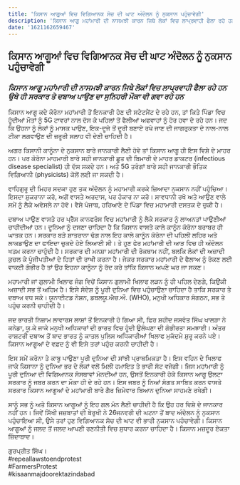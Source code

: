 ```yaml
---
title: 'ਕਿਸਾਨ ਆਗੂਆਂ ਵਿਚ ਵਿਗਿਆਨਕ ਸੋਚ ਦੀ ਘਾਟ ਅੰਦੋਲਨ ਨੂੰ ਨੁਕਸਾਨ ਪਹੁੰਚਾਵੇਗੀ'
description: 'ਕਿਸਾਨ ਆਗੂ ਮਹਾਂਮਾਰੀ ਦੀ ਨਾਸਮਝੀ ਕਾਰਨ ਜਿਥੇ ਲੋਕਾਂ ਵਿਚ ਲਾਪ੍ਰਵਾਹੀ ਫੈਲਾ ਰਹੇ ਹਨ ਉਥੇ ਹੀ ਸਰਕਾਰ ਤੇ ਦਬਾਅ ਪਾਉਣ ਦਾ ਸੁਨਿਹਰੀ ਮੌਕਾ ਵੀ ਗਵਾ ਰਹੇ ਹਨ'
date: '1621162659467'
---
```


## ਕਿਸਾਨ ਆਗੂਆਂ ਵਿਚ ਵਿਗਿਆਨਕ ਸੋਚ ਦੀ ਘਾਟ ਅੰਦੋਲਨ ਨੂੰ ਨੁਕਸਾਨ ਪਹੁੰਚਾਵੇਗੀ 

### *ਕਿਸਾਨ ਆਗੂ ਮਹਾਂਮਾਰੀ ਦੀ ਨਾਸਮਝੀ ਕਾਰਨ ਜਿਥੇ ਲੋਕਾਂ ਵਿਚ ਲਾਪ੍ਰਵਾਹੀ ਫੈਲਾ ਰਹੇ ਹਨ ਉਥੇ ਹੀ ਸਰਕਾਰ ਤੇ ਦਬਾਅ ਪਾਉਣ ਦਾ ਸੁਨਿਹਰੀ ਮੌਕਾ ਵੀ ਗਵਾ ਰਹੇ ਹਨ*   

ਕਿਸਾਨ ਆਗੂ ਕਦੇ ਕੋਰੋਨਾ ਮਹਾਂਮਾਰੀ ਤੋਂ ਇਨਕਾਰੀ ਹੋਣ ਦੀ ਸਟੇਟਮੈਂਟ ਦੇ ਰਹੇ ਹਨ, ਤਾਂ ਕਿਤੇ ਪਿੰਡਾ ਵਿਚ ਹੂੰਦੀਆਂ ਮੌਤਾਂ ਨੂੰ 5G ਟਾਵਰਾਂ ਨਾਲ ਦੱਸ ਕੇ ਪਹਿਲਾਂ ਤੋਂ ਫੈਲੀਆਂ ਅਫਵਾਹਾਂ ਨੂੰ ਹੋਰ ਹਵਾ ਦੇ ਰਹੇ ਹਨ। ਜਦ ਕਿ ਉਹਨਾ ਨੂੰ ਲੋਕਾਂ ਨੂੰ ਮਾਸਕ ਪਾਉਣ, ਇਕ-ਦੂਜੇ ਤੋਂ ਦੂਰੀ ਬਣਾਏ ਰਖੇ ਜਾਣ ਦੀ ਜਾਗਰੁਕਤਾ ਦੇ ਨਾਲ-ਨਾਲ ਟੀਕਾ ਲਗਵਾਉਣ ਦੀ ਜ਼ਰੂਰੀ ਸਲਾਹ ਵੀ ਦੇਣੀ ਚਾਹਿਦੀ ਹੈ।   

ਅਗਰ ਕਿਸਾਨੀ ਕਾਨੂੰਨਾ ਦੇ ਨੁਕਸਾਨ ਬਾਰੇ ਜਾਨਕਾਰੀ ਲੈਣੀ ਹੋਵੇ ਤਾਂ ਕਿਸਾਨ ਆਗੂ ਹੀ ਇਸ ਵਿਸ਼ੇ ਦੇ ਮਾਹਰ ਹਨ। ਪਰ ਕੋਰੋਨਾ ਮਾਹਮਾਰੀ ਬਾਰੇ ਸਹੀ ਜਾਨਕਾਰੀ ਛੂਤ ਦੀ ਬਿਮਾਰੀ ਦੇ ਮਾਹਰ ਡਾਕਟਰ (infectious disease specialist) ਹੀ ਦੱਸ ਸਕਦੇ ਹਨ। ਅਤੇ 5G ਤਰੰਗਾਂ ਬਾਰੇ ਸਹੀ ਜਾਨਕਾਰੀ ਭੌਤਿਕ ਵਿਗਿਆਨੀ (physicists) ਕੋਲੋਂ ਲਈ ਜਾ ਸਕਦੀ ਹੈ।    

ਵਾਹਿਗੁਰੂ ਦੀ ਮਿਹਰ ਸਦਕਾ ਹੁਣ ਤਕ ਅੰਦੋਲਨ ਨੂੰ ਮਹਾਮਾਰੀ ਕਰਕੇ ਜ਼ਿਆਦਾ ਨੁਕਸਾਨ ਨਹੀਂ ਪਹੁੰਚਿਆ। ਇਸਦਾ ਸ਼ੁਕਰਾਨਾ ਕਰੋ, ਅਗੋਂ ਵਾਸਤੇ ਅਰਦਾਸ, ਪਰ ਹੰਕਾਰ ਨਾ ਕਰੋ। ਸਾਵਧਾਨੀ ਰਖੋ ਅਤੇ ਆਉਣ ਵਾਲੇ ਸਮੇਂ ਨੂੰ ਲੈਕੇ ਅਵੇਸਲੇ ਨਾ ਹੋਵੋ। ਵੈਸੇ ਪੰਜਾਬ, ਹਰਿਆਣੇ ਦੇ ਪਿੰਡਾ ਵਿਚ ਮਹਾਮਾਰੀ ਦਸਤਕ ਦੇ ਚੁਕੀ ਹੈ।  

ਦਬਾਅ ਪਾਉਣ ਵਾਸਤੇ ਹਰ ਪ੍ਰੈੱਸ ਕਾਨਫਰੰਸ ਵਿਚ ਮਹਾਂਮਾਰੀ ਨੂੰ ਲੈਕੇ ਸਰਕਾਰ ਨੂੰ ਲਾਅਨਤਾਂ ਪਾਉਣੀਆਂ ਚਾਹੀਦੀਆਂ ਹਨ। ਦੂਨਿਆ ਨੂੰ ਦਸਣਾ ਚਾਹਿਦਾ ਹੈ ਕਿ ਕਿਸਾਨ ਵਾਸਤੇ ਕਾਲੇ ਕਾਨੂੰਨ ਕੋਰੋਨਾ ਬਰਾਬਰ ਹੀ ਘਾਤਕ ਹਨ। ਸਰਕਾਰ ਬੜੇ ਸ਼ਾਤਰਾਨਾ ਢੰਗ ਨਾਲ ਇਹ ਕਾਲੇ ਕਾਨੂੰਨ ਕੋਰੋਨਾ ਦੀ ਪਹਿਲੀ ਲਹਿਰ ਅਤੇ ਲਾਕਡਾਉਣ ਦਾ ਫਾਇਦਾ ਚੁਕਦੇ ਹੋਏ ਲਿਆਈ ਸੀ। ਤੇ ਹੁਣ ਫੇਰ ਮਹਾਂਮਾਰੀ ਦੀ ਆੜ ਵਿਚ ਹੀ ਅੰਦੋਲਨ ਖਤਮ ਕਰਨਾ ਚਾਹੁੰਦੀ ਹੈ। ਸਰਕਾਰ ਦੀ ਮਨਸ਼ਾ ਮਹਾਂਮਾਰੀ ਦੀ ਰੋਕਥਾਮ ਨਹੀਂ, ਬਲਕਿ ਲੋਕਾਂ ਦੀ ਅਜ਼ਾਦੀ ਕੁਚਲ ਕੇ ਪੂੰਜੀਪਤੀਆਂ ਦੇ ਹਿਤਾਂ ਦੀ ਰਾਖੀ ਕਰਨਾ ਹੈ। ਜੇਕਰ ਸਰਕਾਰ ਮਹਾਂਮਾਰੀ ਦੇ ਫੈਲਾਅ ਨੂੰ ਰੋਕਣ ਲਈ ਵਾਕਈ ਗੰਭੀਰ ਹੈ ਤਾਂ ਉਹ ਇਹਨਾ ਕਾਨੂੰਨਾ ਨੂੰ ਰੱਦ ਕਰੇ ਤਾਂਕਿ ਕਿਸਾਨ ਅਪਣੇ ਘਰ ਜਾ ਸਕਣ।  

ਮਹਾਮਾਰੀ ਜਾਂ ਗੁਲਾਮੀ ਖਿਲਾਫ ਜੰਗ ਵਿਚੋਂ ਕਿਸਾਨ ਗੁਲਾਮੀ ਖਿਲਾਫ ਲੜਨ ਨੂੰ ਹੀ ਪਹਿਲ ਦੇਣਗੇ, ਕਿਉਂਕੀ ਅਜ਼ਾਦੀ ਸਭ ਤੋਂ ਅਹਿਮ ਹੈ। ਇਸੇ ਸੰਦੇਸ਼ ਨੂੰ ਪੂਰੀ ਦੁਨਿਆ ਵਿਚ ਪਹੁੰਚਾਉਣਾ ਚਾਹਿਦਾ ਹੈ ਤਾਕਿ ਸਰਕਾਰ ਤੇ ਦਬਾਅ ਵਧ ਸਕੇ। ਯੂਨਾਈਟਡ ਨੇਸ਼ਨ, ਡਬਲਯੂ.ਐਚ.ਔ. (WHO), ਮਨੁਖੀ ਅਧਿਕਾਰ ਸੰਗਠਨ, ਸਭ ਤੇ ਪਹੁੰਚ ਕਰਨੀ ਚਾਹੀਦੀ ਹੈ।  

ਜਦ ਭਾਰਤੀ ਨਿਜ਼ਾਮ ਲਾਵਾਰਸ ਲਾਸ਼ਾਂ ਤੋਂ ਇਨਕਾਰੀ ਹੋ ਗਿਆ ਸੀ, ਫਿਰ ਸ਼ਹੀਦ ਜਸਵੰਤ ਸਿੰਘ ਖਾਲੜਾ ਨੇ ਕਨੇਡਾ, ਯੂ.ਕੇ ਜਾਕੇ ਮਨੁਖੀ ਅਧਿਕਾਰਾਂ ਦੀ ਭਾਰਤ ਵਿਚ ਹੂੰਦੀ ਉਲੰਘਣਾ ਦੀ ਗੰਭੀਰਤਾ ਸਮਝਾਈ। ਅੰਤਰ ਰਾਸ਼ਟਰੀ ਦਬਾਅ ਤੋਂ ਬਾਦ ਭਾਰਤ ਨੂੰ ਕਾਤਲ ਪੁਲਿਸ ਅਧਿਕਾਰੀਆਂ ਖਿਲਾਫ ਮੁਕੱਦਮੇ ਸ਼ੁਰੂ ਕਰਨੇ ਪਏ। ਕਿਸਾਨ ਆਗੂਆਂ ਦੇ ਵਫ਼ਦ ਨੂੰ ਵੀ ਇਸੇ ਤਰਾਂ ਪਹੁੰਚ ਕਰਨੀ ਚਾਹੀਦੀ ਹੈ।  

ਇਸ ਸਮੇਂ ਕਰੋਨਾ ਤੇ ਕਾਬੂ ਪਾਉਣਾ ਪੂਰੀ ਦੁਨਿਆ ਦੀ ਸਾਂਝੀ ਪ੍ਰਾਥਮਿਕਤਾ ਹੈ। ਇਸ ਵਹਿਨ ਦੇ ਖਿਲਾਫ ਜਾਕੇ ਕਿਸਾਨਾ ਨੂੰ ਦੁਨਿਆ ਭਰ ਦੇ ਲੋਕਾਂ ਵਲੋਂ ਮਿਲੀ ਹਮਾਇਤ ਤੇ ਭਾਰੀ ਸੱਟ ਵਜੇਗੀ। ਜਿਸ ਮਹਾਂਮਾਰੀ ਨੂੰ ਪੂਰੀ ਦੁਨਿਆ ਦੀ ਵਿਗਿਆਨਕ ਸੰਸਥਾਵਾਂ ਮੰਨਦੀਆਂ ਹਨ, ਉਸਤੋਂ ਇਨਕਾਰੀ ਹੋਕੇ ਕਿਸਾਨ ਆਗੂ ਉਲਟਾ ਸਰਕਾਰ ਨੂੰ ਜਬਰ ਕਰਨ ਦਾ ਮੌਕਾ ਹੀ ਦੇ ਰਹੇ ਹਨ। ਇਸ ਜਬਰ ਨੂੰ ਨਿਆਂ ਸੰਗਤ ਸਾਬਿਤ ਕਰਨ ਵਾਸਤੇ ਸਰਕਾਰ ਕਿਸਾਨ ਆਗੂਆਂ ਦੇ ਮਹਾਂਮਾਰੀ ਬਾਰੇ ਗੈਰ ਜ਼ਿਮੇਵਾਰ ਬਿਆਨ ਦੁਨਿਆ ਸਾਹਮਣੇ ਰਖੇਗੀ।  

ਸਾਨੂੰ ਸਭ ਨੂੰ ਅਤੇ ਕਿਸਾਨ ਆਗੂਆਂ ਨੂੰ ਇਹ ਗਲ ਮੰਨ ਲੈਣੀ ਚਾਹੀਦੀ ਹੈ ਕਿ ਉਹ ਹਰ ਵਿਸ਼ੇ ਦੇ ਜਾਨਕਾਰ ਨਹੀਂ ਹਨ। ਜਿਵੇਂ ਸਿੱਖੀ ਜਜ਼ਬਾਤਾਂ ਦੀ ਬੇਰੁਖੀ ਨੇ 26ਜਨਵਰੀ ਦੀ ਘਟਨਾ ਤੋਂ ਬਾਦ ਅੰਦੋਲਨ ਨੂੰ ਨੁਕਸਾਨ ਪਹੁੰਚਾਇਆ ਸੀ, ਉਸੇ ਤਰਾਂ ਹੁਣ ਵਿਗਿਆਨਕ ਸੋਚ ਦੀ ਘਾਟ ਵੀ ਭਾਰੀ ਨੁਕਸਾਨ ਪਹੰਚਾਵੇਗੀ। ਕਿਸਾਨ ਆਗੂਆਂ ਨੂੰ ਜਲਦ ਤੋਂ ਜਲਦ ਆਪਣੀ ਰਣਨੀਤੀ ਵਿਚ ਸੁਧਾਰ ਕਰਨਾ ਚਾਹਿਦਾ ਹੈ।
ਕਿਸਾਨ ਮਜ਼ਦੂਰ ਏਕਤਾ ਜ਼ਿੰਦਾਬਾਦ।  

ਗੁਰਪ੍ਰੀਤ ਸਿੰਘ।   
#repeallawstoendprotest  
#FarmersProtest  
#kisaanmajdoorektazindabad  
